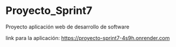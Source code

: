 # Proyecto_Sprint7
Proyecto aplicación web de desarrollo de software

link para la aplicación: https://proyecto-sprint7-4s9h.onrender.com
